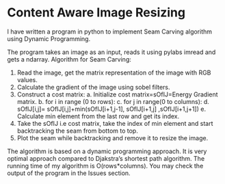 Content Aware Image Resizing
======================
I have written a program in python to implement Seam Carving algorithm using Dynamic Programming.

The program takes an image as an input, reads it using pylabs imread and gets a ndarray.
Algorithm for Seam Carving:
1.	Read the image, get the matrix representation of the image with RGB values.
2.	Calculate the gradient of the image using sobel filters.
3.	Construct a cost matrix:
a.	Initialize cost matrix=sOfIJ=Energy Gradient matrix.
b.	for i in range (0 to rows):
c.	           for j in range(0 to columns):
d.	                sOfIJ[i,j]= sOfIJ[i,j]+min(sOfIJ[i+1,j-1], sOfIJ[i+1,j] ,sOfIJ[i+1,j+1])
e.	Calculate min element from the last row and get its index.
4.	Take the sOfIJ i.e cost matrix, take the index of min element and start backtracking the seam from bottom to top.
5.	Plot the seam while backtracking and remove it to resize the image.
	
The algorithm is based on a dynamic programming approach. It is very optimal approach compared to Djakstra’s shortest path algorithm.
The running time of my algorithm is O(rows*columns).
You may check the output of the program in the Issues section.
